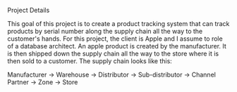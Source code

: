 Project Details

This goal of this project is to create a product tracking system that can track products by serial number along the supply chain all the way to the customer's hands. For this project, the client is Apple and I assume to role of a database architect. An apple product is created by the manufacturer. It is then shipped down the supply chain all the way to the store where it is then sold to a customer. The supply chain looks like this:

Manufacturer -> Warehouse -> Distributor -> Sub-distributor -> Channel Partner -> Zone -> Store
